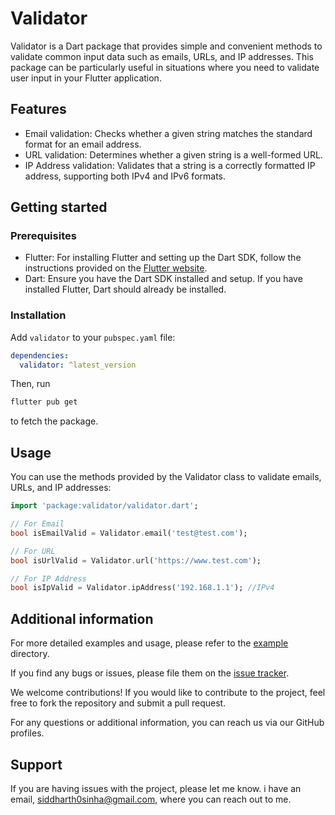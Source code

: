 <!--
This README describes the package. If you publish this package to pub.dev,
this README's contents appear on the landing page for your package.

For information about how to write a good package README, see the guide for
[writing package pages](https://dart.dev/guides/libraries/writing-package-pages).

For general information about developing packages, see the Dart guide for
[creating packages](https://dart.dev/guides/libraries/create-library-packages)
and the Flutter guide for
[developing packages and plugins](https://flutter.dev/developing-packages).
-->

# Validator

Validator is a Dart package that provides simple and convenient methods to validate common input data such as emails, URLs, and IP addresses. This package can be particularly useful in situations where you need to validate user input in your Flutter application.

## Features

- Email validation: Checks whether a given string matches the standard format for an email address.
- URL validation: Determines whether a given string is a well-formed URL.
- IP Address validation: Validates that a string is a correctly formatted IP address, supporting both IPv4 and IPv6 formats.

## Getting started

### Prerequisites

- Flutter: For installing Flutter and setting up the Dart SDK, follow the instructions provided on the [Flutter website](https://flutter.dev/).
- Dart: Ensure you have the Dart SDK installed and setup. If you have installed Flutter, Dart should already be installed.

### Installation

Add `validator` to your `pubspec.yaml` file:

```yaml
dependencies:
  validator: ^latest_version
```

Then, run

```bash
flutter pub get
```

to fetch the package.

## Usage

You can use the methods provided by the Validator class to validate emails, URLs, and IP addresses:

```dart
import 'package:validator/validator.dart';

// For Email
bool isEmailValid = Validator.email('test@test.com');

// For URL
bool isUrlValid = Validator.url('https://www.test.com');

// For IP Address
bool isIpValid = Validator.ipAddress('192.168.1.1'); //IPv4

```

## Additional information

For more detailed examples and usage, please refer to the [example](https://github.com/sidx8/validator/tree/main/example) directory.

If you find any bugs or issues, please file them on the [issue tracker](https://github.com/sidx8/validator/issues).

We welcome contributions! If you would like to contribute to the project, feel free to fork the repository and submit a pull request.

For any questions or additional information, you can reach us via our GitHub profiles.

## Support

If you are having issues with the project, please let me know. i have an email, siddharth0sinha@gmail.com, where you can reach out to me.
